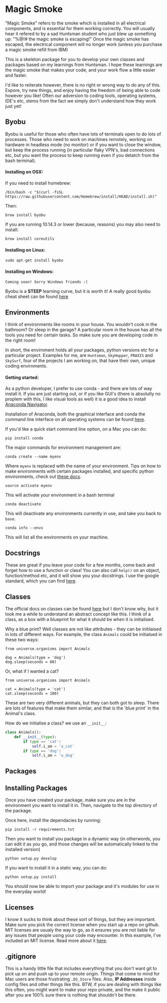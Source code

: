 # Magic Smoke

"Magic Smoke" refers to the smoke which is installed in all electrical components, and is essential for them working correctly. You will usually hear it refered to by a sad Huntsman student who just blew up something up: "%@!# the magic smoke is escaping!" Once the magic smoke has escaped, the electrical component will no longer work (unless you purchase a magic smoke refill from IBM) 

This is a skeleton package for you to develop your own classes and packages based on my learnings from Huntsman. I hope these learnings are the magic smoke that makes your code, and your work flow a little easier and faster.  

I'd like to reiterate however, there is no right or wrong way to do any of this. Expore, try new things, and enjoy having the freedom of being able to code however you like! Often our adversion to coding tools, operating systems, IDE's etc, stems from the fact we simply don't understand how they work just yet!  

## Byobu

Byobu is useful for those who often have lots of terminals open to do lots of processes. Those who need to work on machines remotely, working on hardware in headless mode (no monitor) or if you want to close the window, but keep the process running (in particular flaky VPN's, bad connections etc, but you want the process to keep running even if you detatch from the bash terminal). 

#### Installing on OSX:

If you need to install homebrew:
```
/bin/bash -c "$(curl -fsSL https://raw.githubusercontent.com/Homebrew/install/HEAD/install.sh)"
```

Then:
```
brew install byobu 
```

If you are running 10.14.3 or lower (because, reasons) you may also need to install:

```
brew install coreutils
```

#### Installing on Linux:

```
sudo apt-get install byobu
```

#### Installing on Windows:

```
Coming soon! Sorry Windows friends :(
```

Byobu is a **STEEP** learning curve, but it is worth it! A really good byobu cheat sheet can be found [here](https://medium.com/russian-it-stories/byobu-cheatsheet-%D0%BCost-used-hotkeys-5a8bbd8476fd)

## Environments 

I think of environments like rooms in your house. You wouldn't cook in the bathroom? Or sleep in the garage? A particular room in the house has all the tools you need for certain tasks. So make sure you are developing code in the right room!

In short, the envirnment holds all your packages, python versions etc for a particular project. Examples for me, are `Huntsman`, `SkyHopper`, `PRAXIS` and `SkySurf`, four of the projects I am working on, that have their own, unique coding envirnments. 

#### Getting started:

As a python developer, I prefer to use conda - and there are lots of way install it. If you are just starting out, or if you like GUI's (there is absolutly no proplem with this, I like visual tools as well) it is a good idea to install [Anaconda Navigator](https://docs.anaconda.com/anaconda/navigator/#:~:text=Anaconda%20Navigator%20is%20a%20desktop,in%20a%20local%20Anaconda%20Repository.).

Installation of Anaconda, both the graphical interface and conda the command line interface on all operating systems can be found [here](https://docs.anaconda.com/anaconda/install/).

If you'd like a quick start command line option, on a Mac you can do:

```
pip install conda
```

The major commands for environment management are:

```
conda create --name myenv
```
Where `myenv` is replaced with the name of your environment. Tips on how to make environments with certain packages installed, and specific python environments, check out [these docs](https://docs.conda.io/projects/conda/en/latest/user-guide/tasks/manage-environments.html).

```
source activate myenv
```
This will activate your environment in a bash terminal

```
conda deactivate
```
This will deactivate any environments currently in use, and take you back to `base`.

```
conda info --envs
```
This will list all the environments on your machine. 

## Docstrings

These are great if you leave your code for a few months, come back and forget how to use a function or class! You can also call `help()` on an object, function/method etc, and it will show you your docstrings. I use the google standard, which you can find [here](https://sphinxcontrib-napoleon.readthedocs.io/en/latest/example_google.html). 

## Classes 

The official docs on classes can be found [here](https://docs.python.org/3/tutorial/classes.html) but I don't know why, but it took me a while to understand an abstract concept like this. I think of a class, as a box with a blueprint for 
what it should be when it is initialised. 

Why a blue print? Well classes are not like attributes - they can be initilaised in lots of different ways. For example, the class `Animals` could be initialsed in these two ways:

```
from universe.organisms import Animals 

dog = Animals(type = 'dog')
dog.sleep(seconds = 60)

```
Or, what if I wanted a cat?

```
from universe.organisms import Animals 

cat = Animals(type = 'cat')
cat.sleep(seconds = 100)

```

These are two very different animals, but they can both got to sleep. There are lots of features that make them similar, and that is the 'blue print' in the Animal's class. 

How do we initialise a class? we use an `__init__`: 

```python
class Animals():
    def __init__(type):
        if type == 'cat':
            self.i_am = 'a_cat'
        if type == 'dog':
            self.i_am = 'a_dog'
```

## Packages 

## Installing Packages 

Once you have created your package, make sure you are in the environment you want to install it in. Then, navigate to the top directory of the package. 

Once here, install the dependacies by running:

```
pip install -r requirements.txt
```

Then you want to install you package in a dynamic way (in otherwords, you can edit it as you go, and those changes will be automatically linked to the installed version) 

```
python setup.py develop
```

If you want to install it in a static way, you can do:

```
python setup.py install 
```

You should now be able to import your package and it's modules for use in the everyday world!

## Licenses

I know it sucks to think about these sort of things, but they are important. Make sure you pick the correct license when you start up a repo on github. MIT licenses are usualy the way to go, as it ensures you are not liable for any issues that people using your code may encounter. In this example, I've included an MIT license. Read more about it [here](https://opensource.org/licenses/MIT).

## .gitignore

This is a handy little file that includes everything that you don't want git to pick up on and push up to your remote origin. Things that come to mind for Mac users are those frustrating `.DS_Store` files. Also, **IP Addresses** inside config files and other things like this. BTW, if you are dealing with things like this often, you might want to make your repo private, and the make it public after you are 100% sure there is nothing that shouldn't be there. 





